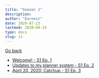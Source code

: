 ```yaml
---
title: "Season 1"
description:
author: "Earnest"
date: 2020-07-23
lastmod: 2020-09-24
type: docs
slug: s1
---
```


[Go back](..)

- [Welcome! - S1 Ep. 1](/docs/podcast/s1/ep1)
- [Updates to my planner system - S1 Ep. 2](/docs/podcast/s1/ep2)
- [April 20, 2020: Catchup - S1 Ep. 3](/docs/podcast/s1/ep3)
